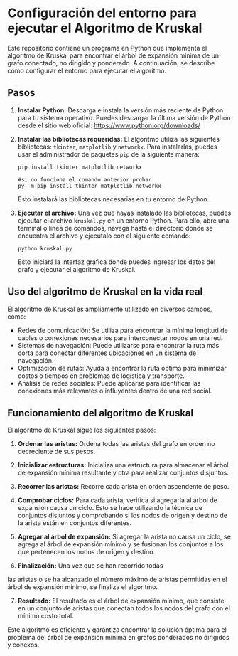 # Configuración del entorno para ejecutar el Algoritmo de Kruskal

Este repositorio contiene un programa en Python que implementa el algoritmo de Kruskal para encontrar el árbol de expansión mínima de un grafo conectado, no dirigido y ponderado. A continuación, se describe cómo configurar el entorno para ejecutar el algoritmo.


## Pasos

1. **Instalar Python:** Descarga e instala la versión más reciente de Python para tu sistema operativo. Puedes descargar la última versión de Python desde el sitio web oficial: <https://www.python.org/downloads/>

2. **Instalar las bibliotecas requeridas:** El algoritmo utiliza las siguientes bibliotecas: `tkinter`, `matplotlib` y `networkx`. Para instalarlas, puedes usar el administrador de paquetes `pip` de la siguiente manera:

   ```
   pip install tkinter matplotlib networkx
   ```

   ```
   #si no funciona el comando anterior probar
   py -m pip install tkinter matplotlib networkx
   ```

   Esto instalará las bibliotecas necesarias en tu entorno de Python.

3. **Ejecutar el archivo:** Una vez que hayas instalado las bibliotecas, puedes ejecutar el archivo `kruskal.py` en un entorno Python. Para ello, abre una terminal o línea de comandos, navega hasta el directorio donde se encuentra el archivo y ejecútalo con el siguiente comando:

   ```
   python kruskal.py
   ```

   Esto iniciará la interfaz gráfica donde puedes ingresar los datos del grafo y ejecutar el algoritmo de Kruskal.

## Uso del algoritmo de Kruskal en la vida real

El algoritmo de Kruskal es ampliamente utilizado en diversos campos, como:

- Redes de comunicación: Se utiliza para encontrar la mínima longitud de cables o conexiones necesarios para interconectar nodos en una red.
- Sistemas de navegación: Puede utilizarse para encontrar la ruta más corta para conectar diferentes ubicaciones en un sistema de navegación.
- Optimización de rutas: Ayuda a encontrar la ruta óptima para minimizar costos o tiempos en problemas de logística y transporte.
- Análisis de redes sociales: Puede aplicarse para identificar las conexiones más relevantes o influyentes dentro de una red social.

## Funcionamiento del algoritmo de Kruskal

El algoritmo de Kruskal sigue los siguientes pasos:

1. **Ordenar las aristas:** Ordena todas las aristas del grafo en orden no decreciente de sus pesos.

2. **Inicializar estructuras:** Inicializa una estructura para almacenar el árbol de expansión mínima resultante y otra para realizar conjuntos disjuntos.

3. **Recorrer las aristas:** Recorre cada arista en orden ascendente de peso.

4. **Comprobar ciclos:** Para cada arista, verifica si agregarla al árbol de expansión causa un ciclo. Esto se hace utilizando la técnica de conjuntos disjuntos y comprobando si los nodos de origen y destino de la arista están en conjuntos diferentes.

5. **Agregar al árbol de expansión:** Si agregar la arista no causa un ciclo, se agrega al árbol de expansión mínimo y se fusionan los conjuntos a los que pertenecen los nodos de origen y destino.

6. **Finalización:** Una vez que se han recorrido todas

 las aristas o se ha alcanzado el número máximo de aristas permitidas en el árbol de expansión mínimo, se finaliza el algoritmo.

7. **Resultado:** El resultado es el árbol de expansión mínimo, que consiste en un conjunto de aristas que conectan todos los nodos del grafo con el mínimo costo total.

Este algoritmo es eficiente y garantiza encontrar la solución óptima para el problema del árbol de expansión mínima en grafos ponderados no dirigidos y conexos.
